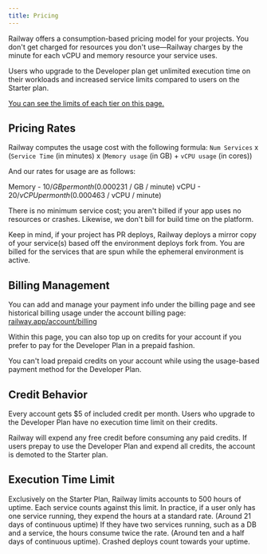 ```yaml
---
title: Pricing
---
```


Railway offers a consumption-based pricing model for your projects. You don't get charged for resources you don't use—Railway charges by the minute for each vCPU and memory resource your service uses.

Users who upgrade to the Developer plan get unlimited execution time on their workloads and increased service limits compared to users on the Starter plan.

[You can see the limits of each tier on this page.](/reference/limits)

## Pricing Rates

Railway computes the usage cost with the following formula:
`Num Services` x (`Service Time` (in minutes) x (`Memory usage` (in GB) + `vCPU usage` (in cores))

And our rates for usage are as follows:

Memory - $10 / GB per month ($0.000231 / GB / minute)
vCPU - $20 / vCPU per month ($0.000463 / vCPU / minute)

There is no minimum service cost; you aren't billed if your app uses no resources or crashes. Likewise, we don't bill for build time on the platform. 

Keep in mind, if your project has PR deploys, Railway deploys a mirror copy of your service(s) based off the environment deploys fork from. You are billed for the services that are spun while the ephemeral environment is active. 

## Billing Management

You can add and manage your payment info under the billing page and see historical billing usage under the account billing page: [railway.app/account/billing](https://railway.app/account/billing)

Within this page, you can also top up on credits for your account if you prefer to pay for the Developer Plan in a prepaid fashion. 

You can't load prepaid credits on your account while using the usage-based payment method for the Developer Plan.

## Credit Behavior

Every account gets $5 of included credit per month. Users who upgrade to the Developer Plan have no execution time limit on their credits.

Railway will expend any free credit before consuming any paid credits. If users prepay to use the Developer Plan and expend all credits, the account is demoted to the Starter plan.

## Execution Time Limit

Exclusively on the Starter Plan, Railway limits accounts to 500 hours of uptime. Each service counts against this limit. In practice, if a user only has one service running, they expend the hours at a standard rate. (Around 21 days of continuous uptime) If they have two services running, such as a DB and a service, the hours consume twice the rate. (Around ten and a half days of continuous uptime). Crashed deploys count towards your uptime.



